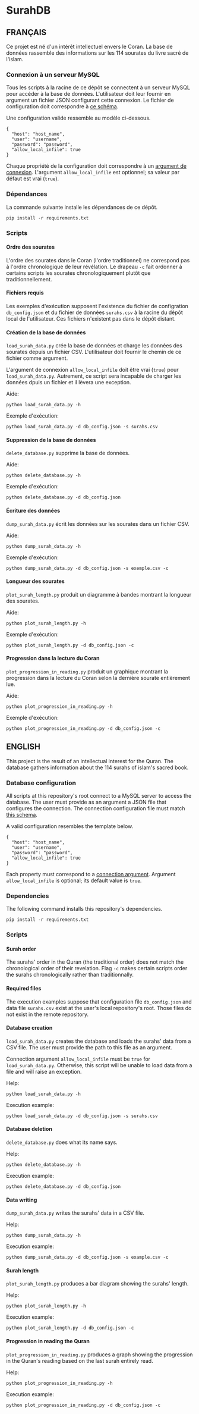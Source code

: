 # SurahDB

## FRANÇAIS

Ce projet est né d'un intérêt intellectuel envers le Coran. La base de données
rassemble des informations sur les 114 sourates du livre sacré de l'islam.

### Connexion à un serveur MySQL

Tous les scripts à la racine de ce dépôt se connectent à un serveur MySQL pour
accéder à la base de données. L'utilisateur doit leur fournir en argument un
fichier JSON configurant cette connexion. Le fichier de configuration doit
correspondre à
[ce schéma](src/database/db_config_schema.json).

Une configuration valide ressemble au modèle ci-dessous.
```
{
  "host": "host_name",
  "user": "username",
  "password": "password",
  "allow_local_infile": true
}
```

Chaque propriété de la configuration doit correspondre à un
[argument de connexion](https://dev.mysql.com/doc/connector-python/en/connector-python-connectargs.html).
L'argument `allow_local_infile` est optionnel; sa valeur par défaut est vrai
(`true`).

### Dépendances

La commande suivante installe les dépendances de ce dépôt.
```
pip install -r requirements.txt
```

### Scripts

#### Ordre des sourates

L'ordre des sourates dans le Coran (l'ordre traditionnel) ne correspond pas à
l'ordre chronologique de leur révélation. Le drapeau `-c` fait ordonner à
certains scripts les sourates chronologiquement plutôt que traditionnellement.

#### Fichiers requis

Les exemples d'exécution supposent l'existence du fichier de configration
`db_config.json` et du fichier de données `surahs.csv` à la racine du dépôt
local de l'utilisateur. Ces fichiers n'existent pas dans le dépôt distant.

#### Création de la base de données

`load_surah_data.py` crée la base de données et charge les données des sourates
depuis un fichier CSV. L'utilisateur doit fournir le chemin de ce fichier comme
argument.

L'argument de connexion `allow_local_infile` doit être vrai (`true`) pour
`load_surah_data.py`. Autrement, ce script sera incapable de charger les
données dpuis un fichier et il lèvera une exception.

Aide:
```
python load_surah_data.py -h
```

Exemple d'exécution:
```
python load_surah_data.py -d db_config.json -s surahs.csv
```

#### Suppression de la base de données

`delete_database.py` supprime la base de données.

Aide:
```
python delete_database.py -h
```

Exemple d'exécution:
```
python delete_database.py -d db_config.json
```

#### Écriture des données

`dump_surah_data.py` écrit les données sur les sourates dans un fichier CSV.

Aide:
```
python dump_surah_data.py -h
```

Exemple d'exécution:
```
python dump_surah_data.py -d db_config.json -s exemple.csv -c
```

#### Longueur des sourates

`plot_surah_length.py` produit un diagramme à bandes montrant la longueur des
sourates.

Aide:
```
python plot_surah_length.py -h
```

Exemple d'exécution:
```
python plot_surah_length.py -d db_config.json -c
```

#### Progression dans la lecture du Coran

`plot_progression_in_reading.py` produit un graphique montrant la progression
dans la lecture du Coran selon la dernière sourate entièrement lue.

Aide:
```
python plot_progression_in_reading.py -h
```

Exemple d'exécution:
```
python plot_progression_in_reading.py -d db_config.json -c
```

## ENGLISH

This project is the result of an intellectual interest for the Quran. The
database gathers information about the 114 surahs of islam's sacred book.

### Database configuration

All scripts at this repository's root connect to a MySQL server to access the
database. The user must provide as an argument a JSON file that configures the
connection. The connection configuration file must match
[this schema](src/database/db_config_schema.json).

A valid configuration resembles the template below.
```
{
  "host": "host_name",
  "user": "username",
  "password": "password",
  "allow_local_infile": true
}
```

Each property must correspond to a
[connection argument](https://dev.mysql.com/doc/connector-python/en/connector-python-connectargs.html).
Argument `allow_local_infile` is optional; its default value is `true`.

### Dependencies

The following command installs this repository's dependencies.
```
pip install -r requirements.txt
```

### Scripts

#### Surah order

The surahs' order in the Quran (the traditional order) does not match the
chronological order of their revelation. Flag `-c` makes certain scripts order
the surahs chronologically rather than traditionnally.

#### Required files

The execution examples suppose that configuration file `db_config.json` and
data file `surahs.csv` exist at the user's local repository's root. Those files
do not exist in the remote repository.

#### Database creation

`load_surah_data.py` creates the database and loads the surahs' data from a CSV
file. The user must provide the path to this file as an argument.

Connection argument `allow_local_infile` must be `true` for
`load_surah_data.py`. Otherwise, this script will be unable to load data from a
file and will raise an exception.

Help:
```
python load_surah_data.py -h
```

Execution example:
```
python load_surah_data.py -d db_config.json -s surahs.csv
```

#### Database deletion

`delete_database.py` does what its name says.

Help:
```
python delete_database.py -h
```

Execution example:
```
python delete_database.py -d db_config.json
```

#### Data writing

`dump_surah_data.py` writes the surahs' data in a CSV file.

Help:
```
python dump_surah_data.py -h
```

Execution example:
```
python dump_surah_data.py -d db_config.json -s example.csv -c
```

#### Surah length

`plot_surah_length.py` produces a bar diagram showing the surahs' length.

Help:
```
python plot_surah_length.py -h
```

Execution example:
```
python plot_surah_length.py -d db_config.json -c
```

#### Progression in reading the Quran

`plot_progression_in_reading.py` produces a graph showing the progression in
the Quran's reading based on the last surah entirely read.

Help:
```
python plot_progression_in_reading.py -h
```

Execution example:
```
python plot_progression_in_reading.py -d db_config.json -c
```

